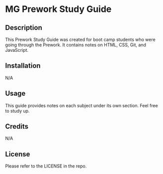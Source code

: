 # MG Prework Study Guide

## Description

This Prework Study Guide was created for boot camp students who were going through the Prework. It contains notes on HTML, CSS, Git, and JavaScript.

## Installation

N/A

## Usage

This guide provides notes on each subject under its own section. Feel free to study up.

## Credits

N/A

## License

Please refer to the LICENSE in the repo.